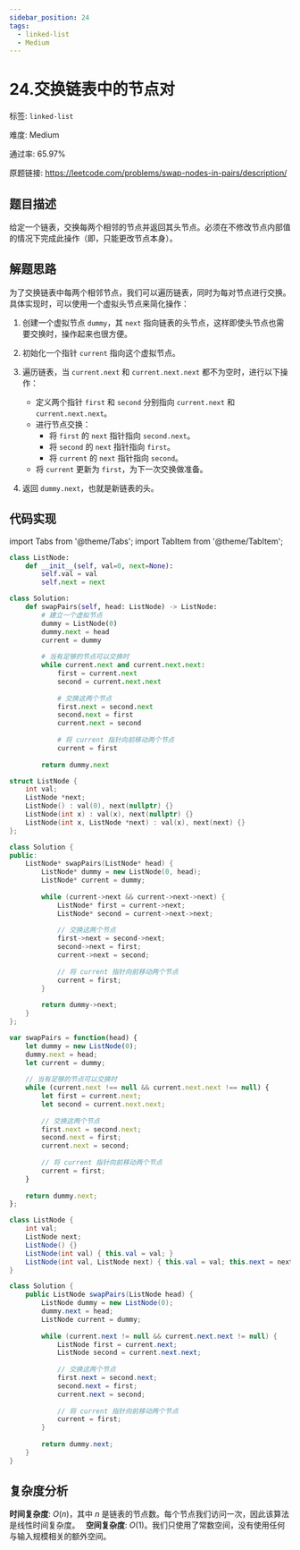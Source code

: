```yaml
---
sidebar_position: 24
tags:
  - linked-list
  - Medium
---
```


# 24.交换链表中的节点对

标签: `linked-list`

难度: Medium

通过率: 65.97%

原题链接: https://leetcode.com/problems/swap-nodes-in-pairs/description/

## 题目描述
给定一个链表，交换每两个相邻的节点并返回其头节点。必须在不修改节点内部值的情况下完成此操作（即，只能更改节点本身）。

## 解题思路
为了交换链表中每两个相邻节点，我们可以遍历链表，同时为每对节点进行交换。具体实现时，可以使用一个虚拟头节点来简化操作：

1. 创建一个虚拟节点 `dummy`，其 `next` 指向链表的头节点，这样即使头节点也需要交换时，操作起来也很方便。

2. 初始化一个指针 `current` 指向这个虚拟节点。

3. 遍历链表，当 `current.next` 和 `current.next.next` 都不为空时，进行以下操作：
    - 定义两个指针 `first` 和 `second` 分别指向 `current.next` 和 `current.next.next`。
    - 进行节点交换：
       - 将 `first` 的 `next` 指针指向 `second.next`。
       - 将 `second` 的 `next` 指针指向 `first`。
       - 将 `current` 的 `next` 指针指向 `second`。
    - 将 `current` 更新为 `first`，为下一次交换做准备。

4. 返回 `dummy.next`，也就是新链表的头。

## 代码实现
import Tabs from '@theme/Tabs';
import TabItem from '@theme/TabItem';

<Tabs>
<TabItem value="python" label="Python">

```python
class ListNode:
    def __init__(self, val=0, next=None):
        self.val = val
        self.next = next

class Solution:
    def swapPairs(self, head: ListNode) -> ListNode:
        # 建立一个虚拟节点
        dummy = ListNode(0)
        dummy.next = head
        current = dummy
        
        # 当有足够的节点可以交换时
        while current.next and current.next.next:
            first = current.next
            second = current.next.next
            
            # 交换这两个节点
            first.next = second.next
            second.next = first
            current.next = second
            
            # 将 current 指针向前移动两个节点
            current = first
        
        return dummy.next

```

</TabItem>
<TabItem value="cpp" label="C++">

```cpp
struct ListNode {
    int val;
    ListNode *next;
    ListNode() : val(0), next(nullptr) {}
    ListNode(int x) : val(x), next(nullptr) {}
    ListNode(int x, ListNode *next) : val(x), next(next) {}
};

class Solution {
public:
    ListNode* swapPairs(ListNode* head) {
        ListNode* dummy = new ListNode(0, head);
        ListNode* current = dummy;
        
        while (current->next && current->next->next) {
            ListNode* first = current->next;
            ListNode* second = current->next->next;
            
            // 交换这两个节点
            first->next = second->next;
            second->next = first;
            current->next = second;
            
            // 将 current 指针向前移动两个节点
            current = first;
        }
        
        return dummy->next;
    }
};

```

</TabItem>
<TabItem value="javascript" label="JavaScript">

```javascript
var swapPairs = function(head) {
    let dummy = new ListNode(0);
    dummy.next = head;
    let current = dummy;
    
    // 当有足够的节点可以交换时
    while (current.next !== null && current.next.next !== null) {
        let first = current.next;
        let second = current.next.next;
        
        // 交换这两个节点
        first.next = second.next;
        second.next = first;
        current.next = second;
        
        // 将 current 指针向前移动两个节点
        current = first;
    }
    
    return dummy.next;
};

```

</TabItem>
<TabItem value="java" label="Java">

```java
class ListNode {
    int val;
    ListNode next;
    ListNode() {}
    ListNode(int val) { this.val = val; }
    ListNode(int val, ListNode next) { this.val = val; this.next = next; }
}

class Solution {
    public ListNode swapPairs(ListNode head) {
        ListNode dummy = new ListNode(0);
        dummy.next = head;
        ListNode current = dummy;
        
        while (current.next != null && current.next.next != null) {
            ListNode first = current.next;
            ListNode second = current.next.next;
            
            // 交换这两个节点
            first.next = second.next;
            second.next = first;
            current.next = second;
            
            // 将 current 指针向前移动两个节点
            current = first;
        }
        
        return dummy.next;
    }
}
```

</TabItem>
</Tabs>

## 复杂度分析
**时间复杂度**: $O(n)$，其中 $n$ 是链表的节点数。每个节点我们访问一次，因此该算法是线性时间复杂度。`
`
**空间复杂度**: $O(1)$。我们只使用了常数空间，没有使用任何与输入规模相关的额外空间。
